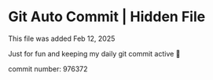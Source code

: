 # Git Auto Commit | Hidden File

This file was added Feb 12, 2025

Just for fun and keeping my daily git commit active 🤪

commit number: 976372
